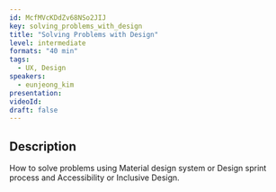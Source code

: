 ```yaml
---
id: McfMVcKDdZv68NSo2JIJ
key: solving_problems_with_design
title: "Solving Problems with Design"
level: intermediate
formats: "40 min"
tags:
  - UX, Design
speakers:
  - eunjeong_kim
presentation:
videoId:
draft: false
---
```


## Description

How to solve problems using Material design system or Design sprint process and Accessibility or Inclusive Design.
